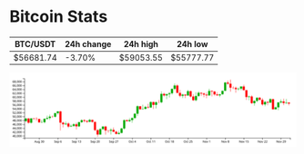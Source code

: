 # Bitcoin Stats

BTC/USDT|24h change|24h high|24h low|
|---|---|---|---|
|$56681.74|-3.70%|$59053.55|$55777.77|

<img src="./chart.svg">
